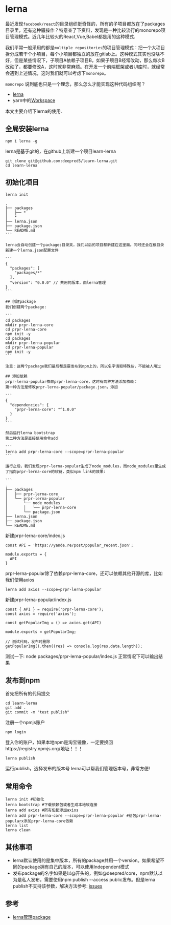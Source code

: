 # lerna

最近发现`facebook/react`的目录组织挺奇怪的，所有的子项目都放在了packages目录里，还有这种骚操作？特意查了下资料，发现是一种比较流行的monorepo项目管理模式。近几年比较火的React,Vue,Babel都是用的这种模式.

我们平常一般采用的都是`multiple repositories`的项目管理模式：把一个大项目拆分成若干个小项目，每个小项目都独立的放在gitlab上。这种模式其实也没啥不好，但是某些情况下，子项目A依赖子项目B，如果子项目B经常改动，那么每次B改动了，都要修改A，这时就非常麻烦。在开发一个前端框架或者UI库时，就经常会遇到上述情况，这时我们就可以考虑下`monorepo`。

`monorepo` 说到底也只是一个理念，那么怎么才能实现这种代码组织呢？

- [lerna](https://lerna.js.org/)
- yarn中的[Workspace](https://yarnpkg.com/lang/zh-hans/docs/workspaces/)

本文主要介绍下lerna的使用.

## 全局安装lerna
```
npm i lerna -g
```

lerna是基于git的，在github上新建一个项目learn-lerna
```
git clone git@github.com:deepred5/learn-lerna.git
cd learn-lerna
```

## 初始化项目
````
lerna init

.
├── packages
│   ├── *
│   *
├── lerna.json
├── package.json
└── README.md
```

lerna会自动创建一个packages目录夹，我们以后的项目都新建在这里面。同时还会在根目录新建一个lerna.json配置文件

```
{
  "packages": [
    "packages/*"
  ],
  "version": "0.0.0" // 共用的版本，由lerna管理
}
```

## 创建package
我们创建两个package:

```
cd packages
mkdir prpr-lerna-core
cd prpr-lerna-core
npm init -y
cd packages
mkdir prpr-lerna-popular
cd prpr-lerna-popular
npm init -y
```

注意：这两个package我们最后都是要发布到npm上的，所以名字请取特殊些，不能被人用过

## 添加依赖
prpr-lerna-popular依赖prpr-lerna-core，这时有两种方法添加依赖：
第一种方法是修改prpr-lerna-popular/package.json，添加

```
{
  "dependencies": {
    "prpr-lerna-core": "^1.0.0"
  }
}
```

然后运行lerna bootstrap
第二种方法是直接使用命令add

```
lerna add prpr-lerna-core --scope=prpr-lerna-popular
```

运行之后，我们发现prpr-lerna-popular生成了node_modules，而node_modules里生成了指向prpr-lerna-core的软链，类似npm link的效果:

```
.
├── packages
│   ├── prpr-lerna-core
│   └── prpr-lerna-popular
│	    └── node_modules
│       │   └── prpr-lerna-core
│       └── package.json
├── lerna.json
├── package.json
└── README.md
````

新建prpr-lerna-core/index.js

```
const API = 'https://yande.re/post/popular_recent.json';

module.exports = {
  API
}
```

prpr-lerna-popular除了依赖prpr-lerna-core，还可以依赖其他开源的库，比如我们使用axios

```
lerna add axios --scope=prpr-lerna-popular
```

新建prpr-lerna-popular/index.js

```
const { API } = require('prpr-lerna-core');
const axios = require('axios');

const getPopularImg = () => axios.get(API)

module.exports = getPopularImg;

// 测试代码，发布时删除
getPopularImg().then((res) => console.log(res.data.length));
```

测试一下: node packages/prpr-lerna-popular/index.js 正常情况下可以输出结果

## 发布到npm
首先把所有的代码提交

```
cd learn-lerna
git add .
git commit -m "test publish"
```

注册一个npmjs账户

```
npm login
```

登入你的账户，如果本地npm是淘宝镜像，一定要换回https://registry.npmjs.org/地址！！！

```
lerna publish
```

运行publish，选择发布的版本号
lerna可以帮我们管理版本号，非常方便!

## 常用命令
```
lerna init #初始化
lerna bootstrap #下载依赖包或者生成本地软连接
lerna add axios #所有包都添加axios
lerna add prpr-lerna-core --scope=prpr-lerna-popular #给包prpr-lerna-popularx添加prpr-lerna-core依赖
lerna list
lerna clean
```

## 其他事项
- lerna默认使用的是集中版本，所有的package共用一个version。如果希望不同的package拥有自己的版本，可以使用Independent模式
- 发布package的名字如果是以@开头的，例如@deepred/core，npm默认以为是私人发布，需要使用npm publish --access public发布。但是lerna publish不支持该参数，解决方法参考: [issues](https://github.com/lerna/lerna/issues/914)

## 参考
 - [lerna管理package](https://zhuanlan.zhihu.com/p/72727979)

